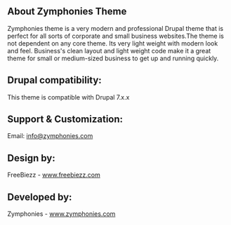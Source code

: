 About Zymphonies Theme
------------------------------
Zymphonies theme is a very modern and professional Drupal theme that is perfect for all sorts of corporate and small business websites.The theme is not dependent on any core theme. Its very light weight with modern look and feel. Business's clean layout and light weight code make it a great theme for small or medium-sized business to get up and running quickly.

Drupal compatibility:
------------------------------
This theme is compatible with Drupal 7.x.x

Support & Customization:
------------------------------
Email: info@zymphonies.com

Design by:
------------------------------
FreeBiezz - www.freebiezz.com

Developed by:
------------------------------
Zymphonies - www.zymphonies.com
